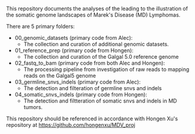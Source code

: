 This repository documents the analyses of the leading to the illustration of the somatic genome landscapes of Marek's Disease (MD) Lymphomas.

There are 5 primary folders:  
- 00_genomic_datasets (primary code from Alec):  
  - The collection and curation of additional genomic datasets.
- 01_reference_prep (primary code from Hongen):
  - The collection and curation of the Galgal 5.0 reference genome
- 02_fastq_to_bam (primary code from both Alec and Hongen):  
  - The processing pipeline from investigation of raw reads to mapping reads on the Galgal5 genome
- 03_germline_snvs_indels (primary code from Alec):  
  - The detection and filteration of germline snvs and indels
- 04_somatic_snvs_indels (primary code from Hongen):  
  - The detection and filtteration of somatic snvs and indels in MD tumors.

This repository should be referenced in accordance with Hongen Xu's repository at https://github.com/hongenxu/MDV_proj
